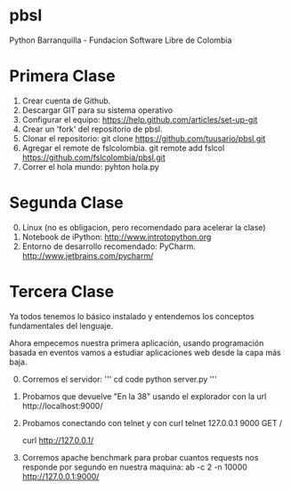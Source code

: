 pbsl
====

Python Barranquilla - Fundacion Software Libre de Colombia

Primera Clase
=============

1. Crear cuenta de Github.
2. Descargar GIT para su sistema operativo
3. Configurar el equipo: https://help.github.com/articles/set-up-git
4. Crear un 'fork' del repositorio de pbsl.
5. Clonar el repositorio:
    git clone https://github.com/tuusario/pbsl.git
6. Agregar el remote de fslcolombia.
    git remote add fslcol https://github.com/fslcolombia/pbsl.git
7. Correr el hola mundo:
    pyhton hola.py

Segunda Clase
=============

0. Linux (no es obligacion, pero recomendado para acelerar la clase)
1. Notebook de iPython:
   http://www.introtopython.org
2. Entorno de desarrollo recomendado: PyCharm.
   http://www.jetbrains.com/pycharm/

Tercera Clase
=============

Ya todos tenemos lo básico instalado y entendemos los conceptos fundamentales del lenguaje.

Ahora empecemos nuestra primera aplicación, usando programación basada en eventos vamos a estudiar aplicaciones web desde la capa más baja.

0. Corremos el servidor:
   '''
   cd code
   python server.py
   '''
1. Probamos que devuelve "En la 38" usando el explorador con la url http://localhost:9000/
2. Probamos conectando con telnet y con curl
   telnet 127.0.0.1 9000
   GET /

   curl http://127.0.0.1/
3. Corremos apache benchmark para probar cuantos requests nos responde por segundo en nuestra maquina:
   ab -c 2 -n 10000 http://127.0.0.1:9000/

